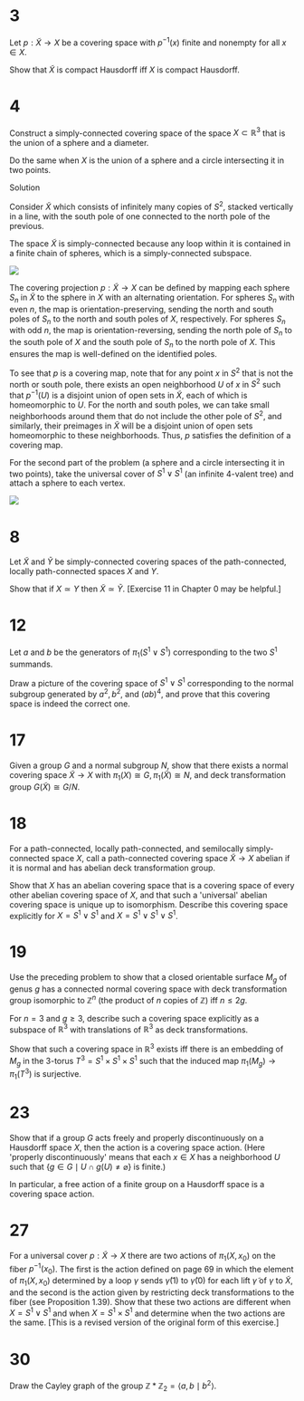 # 3
Let $p: \tilde{X} \to X$ be a covering space with $p^{-1}(x)$ finite and nonempty for all $x \in X$.

Show that $\tilde{X}$ is compact Hausdorff iff $X$ is compact Hausdorff.

# 4
Construct a simply-connected covering space of the space $X \subset \mathbb{R}^3$ that is the union of a sphere and a diameter.

Do the same when $X$ is the union of a sphere and a circle intersecting it in two points.

Solution

Consider $\tilde{X}$ which consists of infinitely many copies of $S^2$, stacked vertically in a line, with the south pole of one connected to the north pole of the previous.

The space $\tilde{X}$ is simply-connected because any loop within it is contained in a finite chain of spheres, which is a simply-connected subspace.

![](https://i.upmath.me/svgb/hZNBi9swEIXv_hVz2ILdxCYJhB4CC6U59tZTqfagSON4WHvkynJCavzfi6SEON7A3qxB75uZ5ydxwCPx4Oj9X0vK9RbHBOAL7LEkRnAVAvfNAS2YErq2QotdAiA0loL75lesDNsPqhNaR0rWoKlzkhXCAd0ZkeeUeNxT54bNmATMT2NacAa0lecAu0pAsgZlmFE54iPUxJFTGotSVSAIiGFYL4uiWE7mG2FIADz6h6xVX0sXh7zkyhiriX2hNDYUFbKL-95bB7Voj2UjXdWha6SyZhCXcUgF5evsaz7ZY7z22j-OHxlhp3S1BHHJQJFVNUK6KrbZbq7Cv710xk5l-arYRmVReCOcNXUXyptQ9x9ZcCl9LBVFaBK0uzvxj5Zdhfrtc_LiI3nxhDzfYf6z4EyuAmmtOXdxDCq5bwS9rsPxmcmtxdPvaPTmmdG3XfLXJbiK1Pvb1d-FtxXyPB4DJr87LUpKAK6J-641aOM6nzpiTeqWEOKSmBwCS_84bqlQlST2yWOjEaQLLVbFt20Gw4s4edTLuJtfGPJ0Ekofm8kykAfA-EgQyPrhdf4H)

The covering projection $p: \tilde{X} \to X$ can be defined by mapping each sphere $S_n$ in $\tilde{X}$ to the sphere in $X$ with an alternating orientation. For spheres $S_n$ with even $n$, the map is orientation-preserving, sending the north and south poles of $S_n$ to the north and south poles of $X$, respectively. For spheres $S_n$ with odd $n$, the map is orientation-reversing, sending the north pole of $S_n$ to the south pole of $X$ and the south pole of $S_n$ to the north pole of $X$. This ensures the map is well-defined on the identified poles.

To see that $p$ is a covering map, note that for any point $x$ in $S^2$ that is not the north or south pole, there exists an open neighborhood $U$ of $x$ in $S^2$ such that $p^{-1}(U)$ is a disjoint union of open sets in $\tilde{X}$, each of which is homeomorphic to $U$. For the north and south poles, we can take small neighborhoods around them that do not include the other pole of $S^2$, and similarly, their preimages in $\tilde{X}$ will be a disjoint union of open sets homeomorphic to these neighborhoods. Thus, $p$ satisfies the definition of a covering map.

For the second part of the problem (a sphere and a circle intersecting it in two points), take the universal cover of $S^1 \vee S^1$ (an infinite 4-valent tree) and attach a sphere to each vertex.

![](https://i.upmath.me/svgb/rZZLb9s4EMfv-hSz2ASwN5JWVtJHavhQbNFTFgXa7ikKCpocWUQo0ktS8SaCvntB0tajTrZBW5_M4Tz-8-OQdtEYtPz2QfC1Jvq-pUTQLirWuOGydRtbTm2jsbuOAADMtkKNXzRhvDF_psYqjcDlqggbwR4fu66y9ILWMZzC3-SWy81-14CpiRCowSpYo7WowSCCrRCsRgRjdePrj1K6svcCV623uQ_lmgqM-zXTZDesSi7Eai0a_C3PBmvNJa-bGgx_wFX-xyMNuA-X0kvarrKt9dYuuoki1wbVyql2tbzekAB23FaA_zbEKh0VEndU1TWRrC2cZ3Dqrhc3Qb03wuz3xXzfBMwmSuZL73YK7w5lDqlH0Sc-_gxmybSLbH4yhzQFqqTVSpixZ5a--KbnJEsvpiYXTiQbhT03Kk1HQceiloP6a0ZMhezmV3XxQ038WA-dm4MkSeATWsvlxkCpNDBuLJEUDRALSGgFAu9QOMeoYFgWfvlB4jtubHvejYyfd8obF-mLPvdHpSx8CqPlU0jF8DqouYGZVsrOXaVZFmdzaLtlNJqz1m2nFKVF3S0PKa-8noWnEr7nPvUpvFc6SFaln7ULqAmXsNZE0goNlFrVfsPnTdOoKJX2AcWWaJT2rdwI9x5Am8VwmcWweJ3FkL_KOmj3g_yXRmLDDT8ICWLDTEzbu1qE5sbp30wIhp77cdr3fbUYuh5G7Q71PdiK09ueXJL4Istor-596JCbb8TFQAfdEv-zcN5jCRV6EsE8kEgcB4_jAGEPggjaiENOqpRmXLrlHr7EXX88I0K-2Mh7dpUnfhlInXhmZ1NkZ2NRbybD1t_Gx-jnIedQ4cD6iHc-5f0EcyfNE89HRUdI3jIGTFl_dfxbJ5mjcaAwAX7EgSmbbJXpMeTfwZAfXflHNU2PqeSSCCD-cN3jjxZ1zSXCruK0CuKtgsaMDmu7KWtiK4O2dj8abeGTeBFdy6Wd1Yo9rTOG85fZfN49pu0fg1Dc-aLu6blDbTklAmaXGSjt7h0w3IT3rxC9X6U0f1DSOk_vuHgdHAfNvJRNPRK6uszCdHi6Peo2VO-WUJT8f6Kdkp8IfyJYPCvYNfes8M696AVKNvnf8xU)


# 8
Let $\tilde{X}$ and $\tilde{Y}$ be simply-connected covering spaces of the path-connected, locally path-connected spaces $X$ and $Y$.

Show that if $X \simeq Y$ then $\tilde{X} \simeq \tilde{Y}$. [Exercise 11 in Chapter 0 may be helpful.]
 
# 12
Let $a$ and $b$ be the generators of $\pi_1(S^1 \vee S^1)$ corresponding to the two $S^1$ summands.

Draw a picture of the covering space of $S^1 \vee S^1$ corresponding to the normal subgroup generated by $a^2, b^2$, and $(a b)^4$, and prove that this covering space is indeed the correct one.

# 17
Given a group $G$ and a normal subgroup $N$, show that there exists a normal covering space $\tilde{X} \to X$ with $\pi_1(X) \cong G, \pi_1(\tilde{X}) \cong N$, and deck transformation group $G(\tilde{X}) \cong G / N$.

# 18
For a path-connected, locally path-connected, and semilocally simply-connected space $X$, call a path-connected covering space $\tilde{X} \to X$ abelian if it is normal and has abelian deck transformation group.

Show that $X$ has an abelian covering space that is a covering space of every other abelian covering space of $X$, and that such a 'universal' abelian covering space is unique up to isomorphism. Describe this covering space explicitly for $X=S^1 \vee S^1$ and $X=S^1 \vee S^1 \vee S^1$.

# 19
Use the preceding problem to show that a closed orientable surface $M_g$ of genus $g$ has a connected normal covering space with deck transformation group isomorphic to $\mathbb{Z}^n$ (the product of $n$ copies of $\mathbb{Z}$) iff $n \leq 2 g$.

For $n=3$ and $g \geq 3$, describe such a covering space explicitly as a subspace of $\mathbb{R}^3$ with translations of $\mathbb{R}^3$ as deck transformations.

Show that such a covering space in $\mathbb{R}^3$ exists iff there is an embedding of $M_g$ in the 3-torus $T^3=S^1 \times S^1 \times S^1$ such that the induced map $\pi_1\left(M_g\right) \to \pi_1\left(T^3\right)$ is surjective.

# 23
Show that if a group $G$ acts freely and properly discontinuously on a Hausdorff space $X$, then the action is a covering space action. (Here 'properly discontinuously' means that each $x \in X$ has a neighborhood $U$ such that $\{g \in G \mid U \cap g(U) \neq \varnothing\}$ is finite.)

In particular, a free action of a finite group on a Hausdorff space is a covering space action.

# 27
For a universal cover $p: \tilde{X} \to X$ there are two actions of $\pi_1\left(X, x_0\right)$ on the fiber $p^{-1}\left(x_0\right)$. The first is the action defined on page 69 in which the element of $\pi_1\left(X, x_0\right)$ determined by a loop $\gamma$ sends $\tilde{\gamma}(1)$ to $\tilde{\gamma}(0)$ for each lift $\tilde{\gamma}$ of $\gamma$ to $\tilde{X}$, and the second is the action given by restricting deck transformations to the fiber (see Proposition 1.39). Show that these two actions are different when $X=S^1 \vee S^1$ and when $X=S^1 \times S^1$ and determine when the two actions are the same. [This is a revised version of the original form of this exercise.]

# 30
Draw the Cayley graph of the group $\mathbb{Z} * \mathbb{Z}_2=\langle a, b \mid b^2\rangle$.
